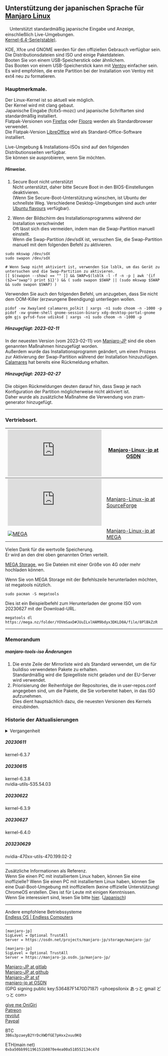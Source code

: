 
## Unterstützung der japanischen Sprache für [Manjaro Linux](https://manjaro.org/)
　Unterstützt standardmäßig japanische Eingabe und Anzeige, einschließlich Live-Umgebungen.  
[Kernel-6.4-Serie(stable)](https://kernel.org/).

KDE, Xfce und GNOME werden für den offiziellen Gebrauch verfügbar sein.  
Die Distributionsdateien sind ISO und einige Paketdateien.  
Booten Sie von einem USB-Speicherstick oder ähnlichem.   
Das Booten von einem USB-Speicherstick kann mit [Ventoy](https://ventoy.net/) einfacher sein.  
Es wird empfohlen, die erste Partition bei der Installation von Ventoy mit ext4 neu zu formatieren.

### Hauptmerkmale.
Der Linux-Kernel ist so aktuell wie möglich.  
Der Kernel wird mit clang gebaut.  
Japanische Eingabe (fcitx5-mozc) und japanische Schriftarten sind standardmäßig installiert.  
Flatpak-Versionen von [Firefox](https://www.mozilla.org/ja/firefox/browsers/) oder [Floorp](https://floorp.ablaze.one/) werden als Standardbrowser verwendet.  
Die Flatpak-Version [LibreOffice](https://ja.libreoffice.org) wird als Standard-Office-Software installiert.

Live-Umgebung & Installations-ISOs sind auf den folgenden Distributionsseiten verfügbar.  
Sie können sie ausprobieren, wenn Sie möchten.

##### Hinweise.
1. Secure Boot nicht unterstützt  
Nicht unterstützt, daher bitte Secure Boot in den BIOS-Einstellungen deaktivieren.  
(Wenn Sie Secure-Boot-Unterstützung wünschen, ist Ubuntu der schnellste Weg. Verschiedene Desktop-Umgebungen sind auch unter [Ubuntu flavours](https://ubuntu.com/desktop/flavours) verfügbar).

2. Wenn der Bildschirm des Installationsprogramms während der Installation verschwindet  
Oft lässt sich dies vermeiden, indem man die Swap-Partition manuell einstellt.  
Wenn die Swap-Partition /dev/sdX ist, versuchen Sie, die Swap-Partition manuell mit dem folgenden Befehl zu aktivieren.
```
sudo mkswap /dev/sdX
sudo swapon /dev/sdX
```
```
# Wenn Swap nicht aktiviert ist, verwenden Sie lsblk, um das Gerät zu untersuchen und die Swap-Partition zu aktivieren.
[[ $(swapon --show) == "" ]] && SWAP=$(lsblk -l -f -n -p | awk '{if ($2=="swap") print $1}') && ( sudo swapon $SWAP || (sudo mkswap $SWAP && sudo swapon $SWAP) )
```

Verwenden Sie auch den folgenden Befehl, um anzugeben, dass Sie nicht dem OOM-Killer (erzwungene Beendigung) unterliegen wollen.
```
pidof -xw Xwayland calamares_polkit | xargs -n1 sudo choom -n -1000 -p
pidof -xw gnome-shell gnome-session-binary xdg-desktop-portal-gnome gdm gjs gvfsd-fuse udisksd | xargs -n1 sudo choom -n -1000 -p
```

##### Hinzugefügt: 2023-02-11  
In der neuesten Version (vom 2023-02-11) von [Manjaro-JP](https://sourceforge.net/projects/manjaro-jp/) sind die oben genannten Maßnahmen hinzugefügt worden.  
Außerdem wurde das Installationsprogramm geändert, um einen Prozess zur Aktivierung der Swap-Partition während der Installation hinzuzufügen.
[Calamares](https://github.com/calamares/calamares/pull/2102/commits/79d796a437ad039745147c62a652035d4cd882fe) hat bereits eine Rückmeldung erhalten.

##### Hinzugefügt: 2023-02-27  
Die obigen Rückmeldungen deuten darauf hin, dass Swap je nach Konfiguration der Partition möglicherweise nicht aktiviert ist.  
Daher wurde als zusätzliche Maßnahme die Verwendung von zram-generator hinzugefügt.

---
### Vertriebsort.
[![OSDN](https://osdn.net/sflogo.php?group_id=14185&type=1)](https://osdn.net/projects/manjaro-jp/) | [Manjaro-Linux-jp at OSDN](https://osdn.net/projects/manjaro-jp/)  
---|---  
[![SourceForge](https://sourceforge.net/sflogo.php?group_id=66882&type=5)](https://sourceforge.net/projects/manjaro-jp/) | [Manjaro-Linux-jp at SourceForge](https://sourceforge.net/projects/manjaro-jp/)  
[![MEGA](https://mega.nz/favicon.ico)](https://mega.nz/folder/YOVmSaxD#JUuILxlHAM9bdyx3DKLD0A) | [Manjaro-Linux-jp at MEGA](https://mega.nz/folder/YOVmSaxD#JUuILxlHAM9bdyx3DKLD0A)

Vielen Dank für die wertvolle Speicherung.  
Er wird an den drei oben genannten Orten verteilt.

[MEGA Storage](https://mega.nz/storage/aff=gVLIePn4Hy0), wo Sie Dateien mit einer Größe von 4G oder mehr hochladen können.

Wenn Sie von MEGA Storage mit der Befehlszeile herunterladen möchten, ist megatools nützlich.
```
sudo pacman -S megatools
```
Dies ist ein Beispielbefehl zum Herunterladen der gnome ISO vom 20230627 mit der Download-URL.
```
megatools dl https://mega.nz/folder/YOVmSaxD#JUuILxlHAM9bdyx3DKLD0A/file/8PlBkZzR
```

---
### Memorandum
##### manjaro-tools-iso Änderungen
1. Die erste Zeile der Mirrorliste wird als Standard verwendet, um die für buildiso verwendeten Pakete zu erhalten.  
Standardmäßig wird die Spiegelliste nicht geladen und der EU-Server wird verwendet.
2. Priorisierung der Reihenfolge der Repositories, die in user-repos.conf angegeben sind, um die Pakete, die Sie vorbereitet haben, in das ISO aufzunehmen.  
Dies dient hauptsächlich dazu, die neuesten Versionen des Kernels einzubinden.

### Historie der Aktualisierungen
<details><summary>Vergangenheit</summary>.

##### 20220401
kernel-5.17.1 (clang build)  
linux517-broadcom-wl,linux517-zfs Pakete ebenfalls gebaut und hinzugefügt.  
Änderungen am Paket broadcom-wl-dkms und andere Informationen können im [Packages folder](https://gitlab.com/phoepsilonix/) in [gitlab](https://gitlab.com/phoepsilonix/Manjaro-jp) gefunden werden. Manjaro-jp/-/tree/main/Packages/broadcom-wl-dkms).
Siehe auch.

##### 20220408
Der einzige Standardbrowser ist [Vivaldi] (https://vivaldi.com/).  
Natürlich können Sie auch zu anderen Browsern wechseln.  
Die GRUB-Standardwerte beim Booten in der Live-Umgebung wurden für Japan geändert.

##### 20220411
Ein Fehler in der Paketaktualisierung wurde behoben.  
Hinzufügen von japanischen Schriftarten.  
Morisawa BIZ UD, [veröffentlicht unter SIL OFL Lizenz](https://www.morisawa.co.jp/about/news/6706) von [Dear Morisawa Inc.](https://www.morisawa.co.jp/). Morisawa BIZ UD Mincho](https://github.com/googlefonts/morisawa-biz-ud-mincho) und [Morisawa BIZ UD Gothic](https://github.com/googlefonts/) Schriftarten. morisawa-biz-ud-gothic) sind vorinstalliert.  
Die Schriftarten sind so enthalten, wie sie auf Github veröffentlicht sind. Es enthält auch die Lizenzdatei, etc. (Ich habe es auch selbst gebaut und keine Unterschiede in den Binärdateien gefunden).
Weitere Informationen finden Sie auf der Originalseite oben oder in der Github-Dokumentation.  
Unterstützung der Schriftart [Morisawa BIZ+] (https://www.morisawa.co.jp/products/fonts/bizplus/lineup/).

##### 20220413
Morisawa BIZ UD-Schriftartenpaket, registriert bei der AUR.

##### 20220414
Aktualisiert auf Kernel-5.17.3.

##### 20220421
Aktualisiert auf Kernel-5.17.4.

##### 20220422
Japanische Eingabe auf fcitx5-mozc geändert.

##### 20220424
Japanische Tastatur und Mozc als Standard aktiviert.

##### 20220428
kernel-5.17.5

##### 20220510
kernel-5.17.6

##### 20220513
Die Desktop-Umgebung GNOME wurde auf GNOME42 aktualisiert.

##### 20220517
kernel-5.17.8

##### 20220519
kernel-5.17.9

##### 20220526
kernel-5.17.11

##### 20220527
Aktualisierte nvidia-Treiberversion auf 515.43.04.
Kernel-5.18-Serie hinzugefügt.

##### 20220531
kernel-5.17.12
kernel-5.18.1

##### 20220607
kernel-5.17.13
kernel-5.18.2

##### 20220608
Änderungen im Zusammenhang mit Bürosoftware  
Die Auswahl von Office-Software im Installationsprogramm wurde entfernt.  
Hauptsächlich um den Platzbedarf zu reduzieren, wurde die Auswahl der Bürosoftware im Installationsprogramm entfernt und die standardmäßig installierte Bürosoftware wurde von onlyoffice-desktopeditor auf libreoffice-fresh geändert.

##### 20220611
kernel-5.17.14  
kernel-5.18.3  
Aktualisierte nvidia-Treiberversion auf 515.48.07.  
Virtualbox-host-dkms wurde korrigiert, um unter linux518 zu bauen.  
nginx-quic-Paket und andere Pakete zum manjaro-jp-Repository hinzugefügt, obwohl nicht im ISO enthalten.  
Das manjaro-jp Repository wurde in die pacman.conf aufgenommen.

##### 20220614
Fehlerbehebungen im Installer.  
In der GNOME-Version wurde der Editor von gedit auf gnome-text-editor umgestellt.

##### 20220619
kernel-5.18.5

##### 20220624
kernel-5.18.6  
Audio-bezogenes manjaro-pulse auf manjaro-pipewire umgestellt.

##### 20220627
kernel-5.18.7

##### 20220630
kernel-5.18.8  
nvidia-utils 515.57

##### 20220703
kernel-5.18.9

##### 20220706
Aktiviert cups-browsed.  
ipp-usb-Paket hinzugefügt.

##### 20220709
kernel-5.18.10

##### 20220714
kernel-5.18.11

##### 20220716
kernel-5.18.12

##### 20220725
kernel-5.18.14

##### 20220731
kernel-5.18.15

##### 20220805
kernel-5.18.16  
nvidia-utils 515.65

##### 20220812
kernel-5.18.17

##### 20220819
kernel-5.18.18

##### 20220823
kernel-5.18.19

##### 20220827
kernel-5.19.4

##### 20220902
kernel-5.19.6

##### 20220907
kernel-5.19.7

##### 20220910
kernel-5.19.8

##### 20220917
kernel-5.19.9

##### 20220922
kernel-5.19.10

##### 20220925
kernel-5.19.11  
nvidia-utils 515.76

##### 20221003
kernel-5.19.12

##### 20221006
kernel-5.19.14

##### 20221013
kernel-5.19.15  
nvidia-utils 520.56.06

##### 20221016
kernel-5.19.16  
nvidia-utils 520.56.06-2

##### 20221025
kernel-6.0.3  
Standard-Browser geändert auf [Floorp](https://floorp.ablaze.one/).

##### 20221105
kernel-6.0.7  
mkinitcpio-32-2

##### 20221112
Flatpak-Version [Firefox](https://www.mozilla.org/ja/firefox/browsers/) oder [Floorp](https://floorp.ablaze.one/) als Standardbrowser.  
kernel-6.0.8

##### 20221118
kernel-6.0.9

##### 20221128
kernel-6.0.10  
LibreOffice wurde auf die Flatpak-Version umgestellt.  
Die Standardtastatur von fcitx5 wurde auf Japanisch (Kana 86) umgestellt.  
Die Standardschriftart von gnome-terminal wurde auf FirgeNerd Console geändert.  
Die folgenden Schriftarten wurden vorinstalliert.  
[Firge: Programmierschriftart Firge (Firge), eine Kombination aus Fira Mono und Gen Shin Gothic](https://github.com/yuru7/Firge)  
[HackGen: Programmierschriftart, die Hack und Genju Gothic Hakugen (HackGen) kombiniert](https://github.com/yuru7/HackGen)

##### 20221206
kernel-6.0.11

##### 20221210
kernel-6.0.12

##### 20221215
kernel-6.0.13

##### 20221220
kernel-6.0.14

##### 20221224
kernel-6.0.15

##### 20230101
kernel-6.1.2

##### 20230107
kernel-6.1.3  
nvidia-utils 525.78.01

##### 20230108
kernel-6.1.4

##### 20230113
kernel-6.1.5

##### 20230116
kernel-6.1.6

##### 20230120
kernel-6.1.7  
nvidia-utils 525.85.05

##### 20230127
manjaro-release 22.0.1  
kernel-6.1.8  
nvidia-utils 525.85.05

##### 20230204
manjaro-Veröffentlichung 22.0.2  
kernel-6.1.9

##### 20230210
kernel-6.1.11  
nvidia-utils 525.89.02  
Repository-URL für Manjaro-jp geändert.  
(Von OSDN zu OSDN Web. Kann vorübergehend sein.)  
ISO-Dateien werden auf [SourceForge](https://sourceforge.net/projects/manjaro-jp/) verteilt.  
Einige Änderungen am Calamares-Installationsprogramm.  
(Verringert die Anzahl der Fälle, in denen das Installationsprogramm unter hoher Last zum Abbruch gezwungen wird.)   

##### 20230214
manjaro-release 22.0.3  

##### 20230217
kernel-6.1.12

##### 20230223
manjaro-release 22.0.4  
kernel-6.2

##### 20230227
kernel-6.2.1  
zram-generator

##### 20230304
kernel-6.2.2  

##### 20230306
sway

##### 20230315
kernel-6.2.6  
[fcitx5-mozc-with-jp-dict](https://aur.archlinux.org/packages/fcitx5-mozc-with-jp-dict)

##### 20230318
manjaro-release 22.0.5  
kernel-6.2.7  

* Wir haben vorübergehend ein Paket veröffentlicht, das nicht vollständig auf seine Funktionsfähigkeit getestet wurde.  
Bitte versuchen Sie, das von der offiziellen Manjaro-Distribution verteilte Paket mit dem folgenden Befehl neu zu installieren.
```
sudo pacman-static -S core/curl
```

##### 20230324
kernel-6.2.8

##### 20230401
kernel-6.2.9

##### 20230407
kernel-6.2.10

##### 20230414
kernel-6.2.11

##### 20230422
kernel-6.2.12

##### 20230427
kernel-6.2.13

##### 20230503
kernel-6.2.14

##### 20230513
kernel-6.2.15

##### 20230518
kernel-6.2.16

##### 20230525
kernel-6.1.30

##### 20230607
kernel-6.1.32
</details>

##### 20230611
kernel-6.3.7

##### 20230615
kernel-6.3.8  
nvidia-utils-535.54.03

##### 20230622
kernel-6.3.9  

##### 20230627
kernel-6.4.0  

##### 203230629
nvidia-470xx-utils-470.199.02-2


---
Zusätzliche Informationen als Referenz.  
Wenn Sie einen PC mit installiertem Linux haben, können Sie eine inoffizielle? Wenn Sie einen PC mit installiertem Linux haben, können Sie eine Dual-Boot-Umgebung mit inoffiziellem (keine offizielle Unterstützung) ChromeOS erstellen. Dies ist für Leute mit einigen Kenntnissen.  
Wenn Sie interessiert sind, lesen Sie bitte [hier](https://github.com/sebanc/brunch/blob/master/install-with-linux.md). ([Japanisch](https://phoepsilonix.love/linux%E3%81%A8chromeos%E3%81%AE%E3%83%87%E3%83%A5%E3%82%A2%E3%83%AB%E3%83%96%E3%83%BC%E3%83%88%E7%92%B0%E5%A2%83%E3%82%92%E6%A7%8B%E7%AF%89%E3%81%97%E3%81%BE%E3%81%97%E3%82%87%E3%81%86%E3%80%82))

---
Andere empfohlene Betriebssysteme  
[Endless OS | Endless Computers](https://endlessos.com/)  

---
```
[manjaro-jp]
SigLevel = Optional TrustAll
Server = https://osdn.net/projects/manjaro-jp/storage/manjaro-jp/
```
```
[manjaro-jp]
SigLevel = Optional TrustAll
Server = https://manjaro-jp.osdn.jp/manjaro-jp/
```
[Manjaro-JP at gitlab](https://gitlab.com/phoepsilonix/Manjaro-jp/)  
[Manjaro-JP at github](https://github.com/phoepsilonix/Manjaro-jp/)  
[Manjaro-JP at sf](https://sourceforge.net/projects/manjaro-jp/)  
[manjaro-jp at OSDN](https://osdn.net/projects/manjaro-jp/)  
(GPG signing public key:536487F1470D7187) <phoepsilonix あっと gmail どっと com>  

[give me OniGiri](https://www.buymeacoffee.com/phoepsilonix)  
[Patreon](https://patreon.com/user?u=87853674&utm_medium=clipboard_copy&utm_source=copyLink&utm_campaign=creatorshare_creator&utm_content=join_link)  
[revolut](https://revolut.me/phoepsilonix)  
[Paypal](https://paypal.me/phoepsilonix)  

BTC  
```3B6u3pzaeyB2YrDcXWDfGE7pHxx2xuu9KQ```

ETH(main net)  
```0xba50bb991196151b0870e4ea00a518552134c47d```
